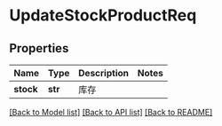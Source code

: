 # UpdateStockProductReq

## Properties
Name | Type | Description | Notes
------------ | ------------- | ------------- | -------------
**stock** | **str** |  库存 | 

[[Back to Model list]](../README.md#documentation-for-models) [[Back to API list]](../README.md#documentation-for-api-endpoints) [[Back to README]](../README.md)

